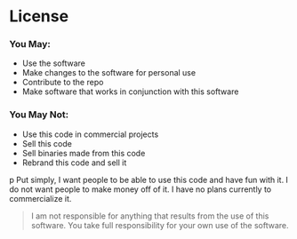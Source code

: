 # License

### You May:
  - Use the software 
  - Make changes to the software for personal use
  - Contribute to the repo
  - Make software that works in conjunction with this software

### You May Not: 
  - Use this code in commercial projects
  - Sell this code 
  - Sell binaries made from this code 
  - Rebrand this code and sell it 

p Put simply, I want people to be able to use this code and have fun with it. I do not want people to make money off of it. I have no plans currently to commercialize it.

> I am not responsible for anything that results from the use of this software. You take full responsibility for your own use of the software. 

